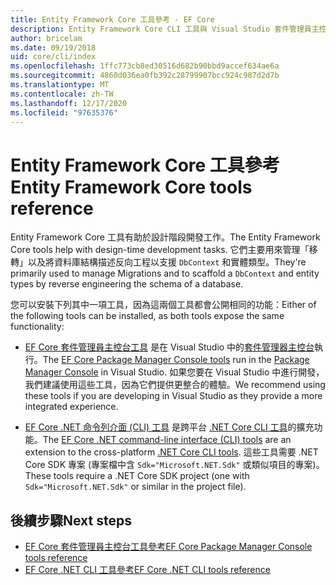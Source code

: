 ```yaml
---
title: Entity Framework Core 工具參考 - EF Core
description: Entity Framework Core CLI 工具與 Visual Studio 套件管理員主控台的參考指南
author: bricelam
ms.date: 09/19/2018
uid: core/cli/index
ms.openlocfilehash: 1ffc773cb8ed30516d682b90bbd9accef634ae6a
ms.sourcegitcommit: 4860d036ea0fb392c28799907bcc924c987d2d7b
ms.translationtype: MT
ms.contentlocale: zh-TW
ms.lasthandoff: 12/17/2020
ms.locfileid: "97635376"
---
```

# <a name="entity-framework-core-tools-reference"></a><span data-ttu-id="8ac63-103">Entity Framework Core 工具參考</span><span class="sxs-lookup"><span data-stu-id="8ac63-103">Entity Framework Core tools reference</span></span>

<span data-ttu-id="8ac63-104">Entity Framework Core 工具有助於設計階段開發工作。</span><span class="sxs-lookup"><span data-stu-id="8ac63-104">The Entity Framework Core tools help with design-time development tasks.</span></span> <span data-ttu-id="8ac63-105">它們主要用來管理「移轉」以及將資料庫結構描述反向工程以支援 `DbContext` 和實體類型。</span><span class="sxs-lookup"><span data-stu-id="8ac63-105">They're primarily used to manage Migrations and to scaffold a `DbContext` and entity types by reverse engineering the schema of a database.</span></span>

<span data-ttu-id="8ac63-106">您可以安裝下列其中一項工具，因為這兩個工具都會公開相同的功能：</span><span class="sxs-lookup"><span data-stu-id="8ac63-106">Either of the following tools can be installed, as both tools expose the same functionality:</span></span>

* <span data-ttu-id="8ac63-107">[EF Core 套件管理員主控台工具](xref:core/cli/powershell) 是在 Visual Studio 中的[套件管理器主控台](/nuget/tools/package-manager-console)執行。</span><span class="sxs-lookup"><span data-stu-id="8ac63-107">The [EF Core Package Manager Console tools](xref:core/cli/powershell) run in the [Package Manager Console](/nuget/tools/package-manager-console) in Visual Studio.</span></span> <span data-ttu-id="8ac63-108">如果您要在 Visual Studio 中進行開發，我們建議使用這些工具，因為它們提供更整合的體驗。</span><span class="sxs-lookup"><span data-stu-id="8ac63-108">We recommend using these tools if you are developing in Visual Studio as they provide a more integrated experience.</span></span>

* <span data-ttu-id="8ac63-109">[EF Core .NET 命令列介面 (CLI) 工具](xref:core/cli/dotnet) 是跨平台 [.NET Core CLI 工具](/dotnet/core/tools/)的擴充功能。</span><span class="sxs-lookup"><span data-stu-id="8ac63-109">The [EF Core .NET command-line interface (CLI) tools](xref:core/cli/dotnet) are an extension to the cross-platform [.NET Core CLI tools](/dotnet/core/tools/).</span></span> <span data-ttu-id="8ac63-110">這些工具需要 .NET Core SDK 專案 (專案檔中含 `Sdk="Microsoft.NET.Sdk"` 或類似項目的專案)。</span><span class="sxs-lookup"><span data-stu-id="8ac63-110">These tools require a .NET Core SDK project (one with `Sdk="Microsoft.NET.Sdk"` or similar in the project file).</span></span>

## <a name="next-steps"></a><span data-ttu-id="8ac63-111">後續步驟</span><span class="sxs-lookup"><span data-stu-id="8ac63-111">Next steps</span></span>

* [<span data-ttu-id="8ac63-112">EF Core 套件管理員主控台工具參考</span><span class="sxs-lookup"><span data-stu-id="8ac63-112">EF Core Package Manager Console tools reference</span></span>](xref:core/cli/powershell)
* [<span data-ttu-id="8ac63-113">EF Core .NET CLI 工具參考</span><span class="sxs-lookup"><span data-stu-id="8ac63-113">EF Core .NET CLI tools reference</span></span>](xref:core/cli/dotnet)
